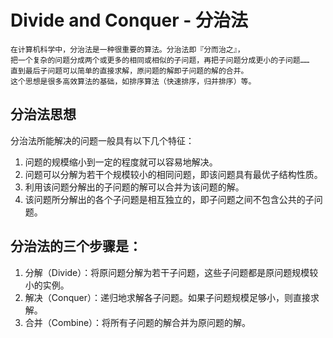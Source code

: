 # Divide and Conquer - 分治法

    在计算机科学中，分治法是一种很重要的算法。分治法即『分而治之』，
    把一个复杂的问题分成两个或更多的相同或相似的子问题，再把子问题分成更小的子问题……
    直到最后子问题可以简单的直接求解，原问题的解即子问题的解的合并。
    这个思想是很多高效算法的基础，如排序算法（快速排序，归并排序）等。

## 分治法思想

分治法所能解决的问题一般具有以下几个特征：

1. 问题的规模缩小到一定的程度就可以容易地解决。
2. 问题可以分解为若干个规模较小的相同问题，即该问题具有最优子结构性质。
3. 利用该问题分解出的子问题的解可以合并为该问题的解。
4. 该问题所分解出的各个子问题是相互独立的，即子问题之间不包含公共的子问题。

## 分治法的三个步骤是：

1. 分解（Divide）：将原问题分解为若干子问题，这些子问题都是原问题规模较小的实例。
2. 解决（Conquer）：递归地求解各子问题。如果子问题规模足够小，则直接求解。
3. 合并（Combine）：将所有子问题的解合并为原问题的解。